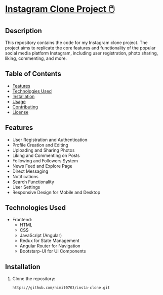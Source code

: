 # [Instagram Clone Project 🖱️](https://github.com/nimit0703/insta-clone)

## Description

This repository contains the code for my Instagram clone project. The project aims to replicate the core features and functionality of the popular social media platform Instagram, including user registration, photo sharing, liking, commenting, and more.

## Table of Contents

- [Features](#features)
- [Technologies Used](#technologies-used)
- [Installation](#installation)
- [Usage](#usage)
- [Contributing](#contributing)
- [License](#license)

## Features

- User Registration and Authentication
- Profile Creation and Editing
- Uploading and Sharing Photos
- Liking and Commenting on Posts
- Following and Followers System
- News Feed and Explore Page
- Direct Messaging
- Notifications
- Search Functionality
- User Settings
- Responsive Design for Mobile and Desktop

## Technologies Used

- Frontend:
  - HTML
  - CSS
  - JavaScript (Angular)
  - Redux for State Management
  - Angular Router for Navigation
  - Bootstarp-UI for UI Components


## Installation

1. Clone the repository:

   ```bash
   https://github.com/nimit0703/insta-clone.git
